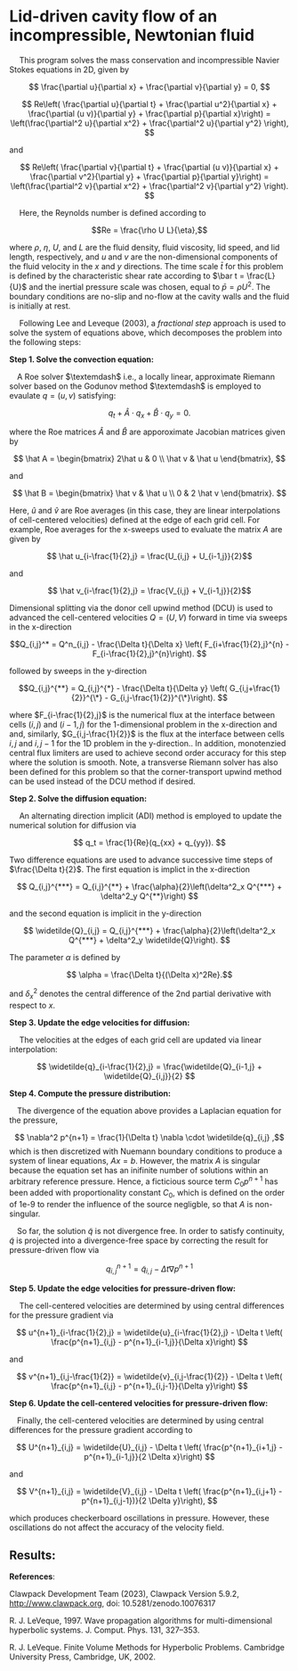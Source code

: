 # **Lid-driven cavity flow of an incompressible, Newtonian fluid**

&emsp; This program solves the mass conservation and incompressible Navier Stokes equations in 2D, given by

$$ \frac{\partial u}{\partial x} + \frac{\partial v}{\partial y} = 0, $$

$$ Re\left( \frac{\partial u}{\partial t} + \frac{\partial u^2}{\partial x} + \frac{\partial (u v)}{\partial y} + \frac{\partial p}{\partial x}\right) = 
    \left(\frac{\partial^2 u}{\partial x^2} + \frac{\partial^2 u}{\partial y^2} \right), $$

and

$$ Re\left( \frac{\partial v}{\partial t} + \frac{\partial (u v)}{\partial x} + \frac{\partial v^2}{\partial y} + \frac{\partial p}{\partial y}\right) = 
    \left(\frac{\partial^2 v}{\partial x^2} + \frac{\partial^2 v}{\partial y^2} \right). $$

&emsp; Here, the Reynolds number is defined according to 

$$Re = \frac{\rho U L}{\eta},$$

where $\rho$, $\eta$, $U$, and $L$ are the fluid density, fluid viscosity, lid speed, and lid length, respectively, and $u$ and $v$ are the non-dimensional components of the fluid velocity in the $x$ and $y$ directions. The time scale $\bar t$ for this problem is defined by the characteristic shear rate according to $\bar t = \frac{L}{U}$ and the inertial pressure scale was chosen, equal to $\bar p = \rho U^2$. The boundary conditions are no-slip and no-flow at the cavity walls and the fluid is initially at rest. 

&emsp; Following Lee and Leveque (2003), a *fractional step* approach is used to solve the system of equations above, which decomposes the problem into the following steps:

**Step 1. Solve the convection equation:**

&emsp;A Roe solver $\textemdash$ i.e., a locally linear, approximate Riemann solver based on the Godunov method $\textemdash$ is employed to evaulate $q = (u,v)$ satisfying:

$$ q_t + \hat A \cdot q_x + \hat B \cdot q_y = 0 . $$

where the Roe matrices $\hat A$ and $\hat B$ are apporoximate Jacobian matrices given by

$$ \hat A =        \begin{bmatrix} 
                                2\hat u & 0 \\
                                \hat v & \hat u \end{bmatrix}, $$

and

$$ \hat B =        \begin{bmatrix} 
                                \hat v & \hat u \\
                                0 & 2 \hat v \end{bmatrix}. $$

Here, $\hat u$ and $\hat v$ are Roe averages (in this case, they are linear interpolations of cell-centered velocities) defined at the edge of each grid cell. For example, Roe averages for the x-sweeps used to evaluate the matrix $A$ are given by

$$ \hat u_{i-\frac{1}{2},j} = \frac{U_{i,j} + U_{i-1,j}}{2}$$

and

$$ \hat v_{i-\frac{1}{2},j} = \frac{V_{i,j} + V_{i-1,j}}{2}$$

Dimensional splitting via the donor cell upwind method (DCU) is used to advanced the cell-centered velocities $Q=(U,V)$ forward in time via sweeps in the x-direction

$$Q_{i,j}^* = Q^n_{i,j} - \frac{\Delta t}{\Delta x} \left( F_{i+\frac{1}{2},j}^{n} - F_{i-\frac{1}{2},j}^{n}\right). $$

followed by sweeps in the y-direction

$$Q_{i,j}^{**} = Q_{i,j}^{*} - \frac{\Delta t}{\Delta y} \left( G_{i,j+\frac{1}{2}}^{\*} - G_{i,j-\frac{1}{2}}^{\*}\right). $$

where $F_{i-\frac{1}{2},j}$ is the numerical flux at the interface between cells $(i,j)$ and $(i-1,j)$ for the 1-dimensional problem in the x-direction and and, similarly, $G_{i,j-\frac{1}{2}}$ is the flux at the interface between cells $i,j$ and $i,j-1$ for the 1D problem in the y-direction.. In addition, monotenzied central flux limiters are used to achieve second order accuracy for this step where the solution is smooth. Note, a transverse Riemann solver has also been defined for this problem so that the corner-transport upwind method can be used instead of the DCU method if desired.

**Step 2. Solve the diffusion equation:** 

&emsp; An alternating direction implicit (ADI) method is employed to update the numerical solution for diffusion via

$$ q_t = \frac{1}{Re}(q_{xx} + q_{yy}). $$

Two difference equations are used to advance successive time steps of $\frac{\Delta t}{2}$. The first equation is implict in the x-direction

$$ Q_{i,j}^{***} = Q_{i,j}^{**} + \frac{\alpha}{2}\left(\delta^2_x Q^{***} + \delta^2_y Q^{**}\right) $$

and the second equation is implicit in the y-direction

$$ \widetilde{Q}_{i,j} = Q_{i,j}^{***} + \frac{\alpha}{2}\left(\delta^2_x Q^{***} + \delta^2_y \widetilde{Q}\right). $$

The parameter $\alpha$ is defined by

$$ \alpha = \frac{\Delta t}{(\Delta x)^2Re}.$$

and $\delta^2_x$ denotes the central difference of the 2nd partial derivative with respect to $x$.

**Step 3. Update the edge velocities for diffusion:**

&emsp; The velocities at the edges of each grid cell are updated via linear interpolation:

$$ \widetilde{q}_{i-\frac{1}{2},j} = \frac{\widetilde{Q}_{i-1,j} + \widetilde{Q}_{i,j}}{2} $$

**Step 4. Compute the pressure distribution:**

&emsp;The divergence of the equation above provides a Laplacian equation for the pressure,

$$ \nabla^2 p^{n+1} = \frac{1}{\Delta t} \nabla \cdot \widetilde{q}_{i,j} ,$$
which is then discretized with Nuemann boundary conditions to produce a system of linear equations, $Ax = b$. However, the matrix $A$ is singular because the equation set has an inifinite number of solutions within an arbitrary reference pressure. Hence, a ficticious source term $C_0 p^{n+1}$ has been added with proportionality constant $C_0$, which is defined on the order of 1e-9 to render the influence of the source negligble, so that $A$ is non-singular.  

&emsp;So far, the solution $\widetilde{q}$ is not divergence free. In order to satisfy continuity, $\widetilde{q}$ is projected into a divergence-free space by correcting the result for pressure-driven flow via

$$ q^{n+1}_{i,j} = \widetilde{q}^{}_{i,j} -\Delta t\nabla p^{n+1}$$

**Step 5. Update the edge velocities for pressure-driven flow:**

&emsp; The cell-centered velocities are determined by using central differences for the pressure gradient via

$$ u^{n+1}_{i-\frac{1}{2},j} = \widetilde{u}_{i-\frac{1}{2},j} - \Delta t \left( \frac{p^{n+1}_{i,j} - p^{n+1}_{i-1,j}}{\Delta x}\right) $$

and

$$ v^{n+1}_{i,j-\frac{1}{2}} = \widetilde{v}_{i,j-\frac{1}{2}} - \Delta t \left( \frac{p^{n+1}_{i,j} - p^{n+1}_{i,j-1}}{\Delta y}\right) $$

**Step 6. Update the cell-centered velocities for pressure-driven flow:**

&emsp;Finally, the cell-centered velocities are determined by using central differences for the pressure gradient according to

$$ U^{n+1}_{i,j} = \widetilde{U}_{i,j} - \Delta t \left( \frac{p^{n+1}_{i+1,j} - p^{n+1}_{i-1,j}}{2 \Delta x}\right) $$

and

$$ V^{n+1}_{i,j} = \widetilde{V}_{i,j} - \Delta t \left( \frac{p^{n+1}_{i,j+1} - p^{n+1}_{i,j-1})}{2 \Delta y}\right), $$

which produces checkerboard oscillations in pressure. However, these oscillations do not affect the accuracy of the velocity field.

## **Results**:

**References**:

Clawpack Development Team (2023), Clawpack Version 5.9.2,
    http://www.clawpack.org, doi: 10.5281/zenodo.10076317

R. J. LeVeque, 1997. Wave propagation algorithms for multi-dimensional 
    hyperbolic systems. J. Comput. Phys. 131, 327–353.

R. J. LeVeque. Finite Volume Methods for Hyperbolic Problems. Cambridge 
    University Press, Cambridge, UK, 2002.